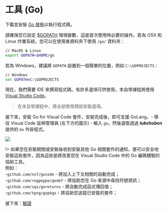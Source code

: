 # 工具 (Go)

下載並安裝 [Go 發佈](https://golang.org/doc/install)以執行程式碼。 

請確保您已設定 [$GOPATH](https://github.com/golang/go/wiki/GOPATH) 環境變數，這是首次使用時必要的操作。若為 OSX 和 Linux 作業系統，您可以在使用者資料夾下使用 `/go/` 資料夾：

```bash
// MacOS & Linux
export GOPATH=$HOME/go
```

若為 Windows，建議將 `GOPATH` 設置到一個簡單的位置，例如 `C:\GOPROJECTS`：

```cmd
// Windows
set GOPATH=C:\GOPROJECTS
```

現在，我們需要 IDE 來撰寫程式碼。有許多選項可供使用，本自學課程將使用 [Visual Studio Code](https://code.visualstudio.com/)。

> 在本自學課程中，將全部使用預設安裝選項。

接下來，安裝 Go for Visual Code 套件，安裝完成後，即可支援 GoLang。- 移往 Visual Code 延伸管理員 (左下方的圖示) - 輸入 `go`，然後選取透過 ***lukehoben*** 提供的 `Go` 外掛程式。

![](_media/go/install_go_extension.gif) 


!> 如果您在安裝期間或安裝後收到安裝其他 Go 相關套件的通知，便可以安全地安裝這些套件，因為這些是將改善您在 Visual Studio Code 中的 Go 編碼體驗的協助工具。     
例如：    
 -`github.com/nsf/gocode` - 將加入上下文相關的自動完成；    
 -`github.com/rogpeppe/godef` \- 將協助您在 Go 來源中尋找符號資訊；    
 -`github.com/sqs/goreturns` - 將自動完成函式傳回值；    
 -`github.com/tpng/gopkgs` \- 將協助您追蹤已安裝的套件；

接下來：[驗證](/zh-TW/oauth/)